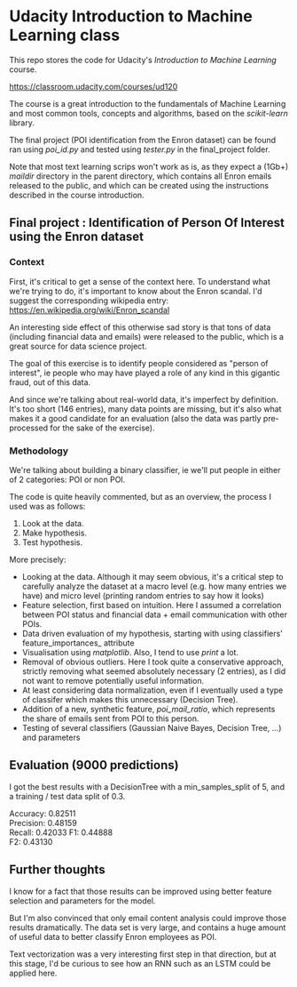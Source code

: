 # Udacity Introduction to Machine Learning class

This repo stores the code for Udacity's *Introduction to Machine Learning* course.

https://classroom.udacity.com/courses/ud120

The course is a great introduction to the fundamentals of Machine Learning and most common tools, concepts and algorithms, based on the *scikit-learn* library.

The final project (POI identification from the Enron dataset) can be found ran using *poi_id.py* and tested using *tester.py* in the final_project folder.

Note that most text learning scrips won't work as is, as they expect a (1Gb+) *maildir* directory in the parent directory, which contains all Enron emails released to the public, and which can be created using the instructions described in the course introduction.

## Final project : Identification of Person Of Interest using the Enron dataset

### Context
First, it's critical to get a sense of the context here. To understand what we're trying to do, it's important to know about the Enron scandal. I'd suggest the corresponding wikipedia entry:
https://en.wikipedia.org/wiki/Enron_scandal

An interesting side effect of this otherwise sad story is that tons of data (including financial data and emails) were released to the public, which is a great source for data science project.

The goal of this exercise is to identify people considered as "person of interest", ie people who may have played a role of any kind in this gigantic fraud, out of this data.

And since we're talking about real-world data, it's imperfect by definition. It's too short (146 entries), many data points are missing, but it's also what makes it a good candidate for an evaluation (also the data was partly pre-processed for the sake of the exercise).

### Methodology

We're talking about building a binary classifier, ie we'll put people in either of 2 categories: POI or non POI.

The code is quite heavily commented, but as an overview, the process I used was as follows:

1. Look at the data.
2. Make hypothesis.
3. Test hypothesis.

More precisely:

* Looking at the data. Although it may seem obvious, it's a critical step to carefully analyze the dataset at a macro level (e.g. how many entries we have) and micro level (printing random entries to say how it looks)
* Feature selection, first based on intuition. Here I assumed a correlation between POI status and financial data + email communication with other POIs.
* Data driven evaluation of my hypothesis, starting with using classifiers' feature_importances_ attribute
* Visualisation using *matplotlib*. Also, I tend to use *print* a lot.
* Removal of obvious outliers. Here I took quite a conservative approach, strictly removing what seemed absolutely necessary (2 entries), as I did not want to remove potentially useful information.
* At least considering data normalization, even if I eventually used a type of classifer which makes this unnecessary (Decision Tree).
* Addition of a new, synthetic feature, *poi_mail_ratio*, which represents the share of emails sent from POI to this person.
* Testing of several classifiers (Gaussian Naive Bayes, Decision Tree, ...) and parameters


## Evaluation (9000 predictions)

I got the best results with a DecisionTree with a min_samples_split of 5, and a training / test data split of 0.3.

Accuracy: 0.82511       
Precision: 0.48159      
Recall: 0.42033
F1: 0.44888     
F2: 0.43130


## Further thoughts

I know for a fact that those results can be improved using better feature selection and parameters for the model.

But I'm also convinced that only email content analysis could improve those results dramatically. The data set is very large, and contains a huge amount of useful data to better classify Enron employees as POI.

Text vectorization was a very interesting first step in that direction, but at this stage, I'd be curious to see how an RNN such as an LSTM could be applied here.
